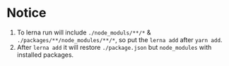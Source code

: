 # Notice

1. To lerna run will include `./node_moduls/**/*` & `./packages/**/node_modules/**/*`, so put the `lerna add` after `yarn add`.
2. After `lerna add` it will restore `./package.json` but `node_modules` with installed packages.
